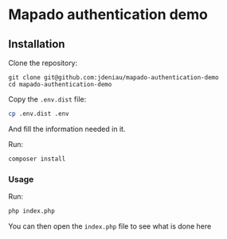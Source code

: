 # Mapado authentication demo

## Installation
Clone the repository:

```
git clone git@github.com:jdeniau/mapado-authentication-demo
cd mapado-authentication-demo
```

Copy the `.env.dist` file:
```sh
cp .env.dist .env
```

And fill the information needed in it.

Run:
```sh
composer install
```

### Usage

Run:
```sh
php index.php
```

You can then open the `index.php` file to see what is done here

